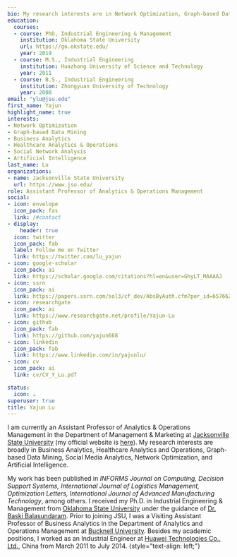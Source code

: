 ```yaml
---
bio: My research interests are in Network Optimization, Graph-based Data Mining, Data Analytics of Complex Networks with applications in Healthcare, and Social Network Analysis.
education:
  courses:
  - course: PhD, Industrial Engineering & Management
    institution: Oklahoma State University
    url: https://go.okstate.edu/
    year: 2019
  - course: M.S., Industrial Engineering
    institution: Huazhong University of Science and Technology
    year: 2011
  - course: B.S., Industrial Engineering
    institution: Zhongyuan University of Technology
    year: 2008
email: "ylu@jsu.edu"
first_name: Yajun
highlight_name: true
interests:
- Network Optimization
- Graph-based Data Mining
- Business Analytics
- Healthcare Analytics & Operations
- Social Network Analysis
- Artificial Intelligence
last_name: Lu
organizations:
- name: Jacksonville State University
  url: https://www.jsu.edu/
role: Assistant Professor of Analytics & Operations Management
social:
- icon: envelope
  icon_pack: fas
  link: /#contact
- display:
    header: true
  icon: twitter
  icon_pack: fab
  label: Follow me on Twitter
  link: https://twitter.com/lu_yajun
- icon: google-scholar
  icon_pack: ai
  link: https://scholar.google.com/citations?hl=en&user=GhyLT_MAAAAJ
- icon: ssrn
  icon_pack: ai
  link: https://papers.ssrn.com/sol3/cf_dev/AbsByAuth.cfm?per_id=6576620
- icon: researchgate
  icon_pack: ai
  link: https://www.researchgate.net/profile/Yajun-Lu
- icon: github
  icon_pack: fab
  link: https://github.com/yajun668
- icon: linkedin
  icon_pack: fab
  link: https://www.linkedin.com/in/yajunlu/
- icon: cv
  icon_pack: ai
  link: cv/CV_Y_Lu.pdf

status:
  icon: ☕️
superuser: true
title: Yajun Lu
---
```


<!-- more icon website: https://jpswalsh.github.io/academicons/ -->
<!-- more icon website: https://iphysresearch.github.io/blog/post/writting-markdown/ -->

I am currently an Assistant Professor of Analytics & Operations Management in the Department of Management & Marketing at [Jacksonville State University](https://www.jsu.edu/) (my official website is [here](https://www.jsu.edu/business/mm/faculty/yajun-lu.html)). My research interests are broadly in Business Analytics, Healthcare Analytics and Operations, Graph-based Data
Mining, Social Media Analytics, Network Optimization, and Artificial Intelligence.

<!--in Network Optimization, Graph-based Data Mining, Data Analytics of Complex Networks with applications in Healthcare, and Social Network Analysis. -->

My work has been published in *INFORMS Journal on Computing, Decision Support Systems, International Journal of Logistics Management, Optimization Letters, International Journal of Advanced Manufacturing Technology*, among others. I received my Ph.D. in Industrial Engineering & Management from [Oklahoma State University](https://go.okstate.edu/) under the guidance of [Dr. Baski Balasundaram](https://baski.me/). Prior to joining JSU, I was a Visiting Assistant Professor of Business Analytics in the Department of Analytics and Operations Management at [Bucknell University](https://www.bucknell.edu). Besides my academic positions, I worked as an Industrial Engineer at [Huawei Technologies Co., Ltd.](https://www.huawei.com/en/), China from March 2011 to July 2014.
{style="text-align: left;"}

